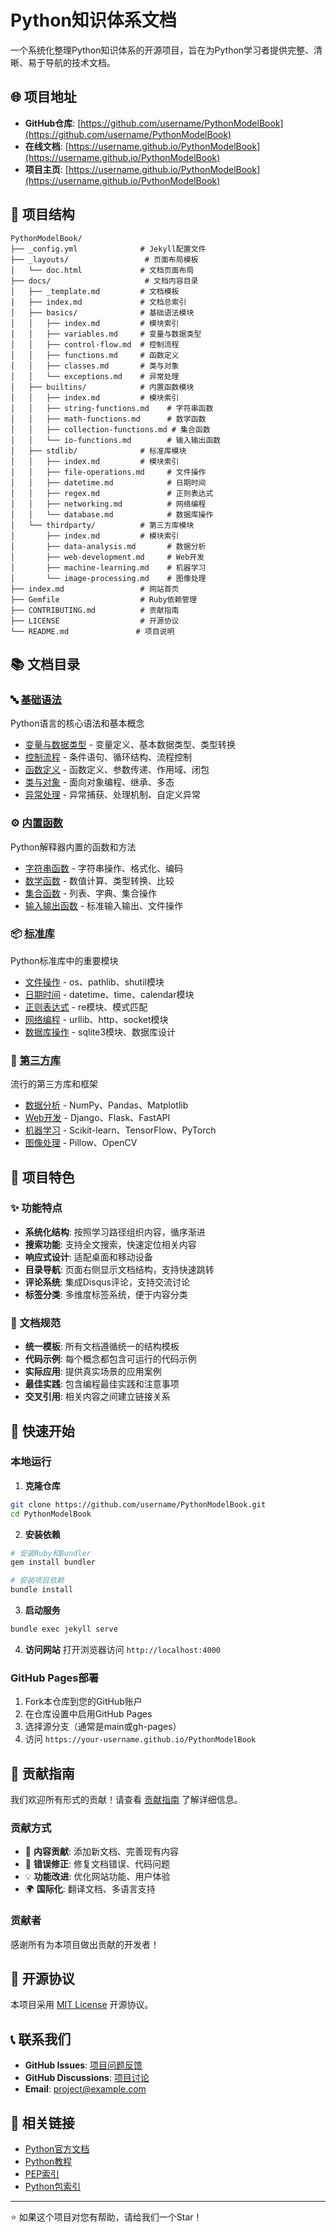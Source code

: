 # Python知识体系文档

一个系统化整理Python知识体系的开源项目，旨在为Python学习者提供完整、清晰、易于导航的技术文档。

## 🌐 项目地址

- **GitHub仓库**: [https://github.com/username/PythonModelBook](https://github.com/username/PythonModelBook)
- **在线文档**: [https://username.github.io/PythonModelBook](https://username.github.io/PythonModelBook)
- **项目主页**: [https://username.github.io/PythonModelBook](https://username.github.io/PythonModelBook)

## 📁 项目结构

```
PythonModelBook/
├── _config.yml              # Jekyll配置文件
├── _layouts/                 # 页面布局模板
│   └── doc.html             # 文档页面布局
├── docs/                     # 文档内容目录
│   ├── _template.md         # 文档模板
│   ├── index.md             # 文档总索引
│   ├── basics/              # 基础语法模块
│   │   ├── index.md         # 模块索引
│   │   ├── variables.md     # 变量与数据类型
│   │   ├── control-flow.md  # 控制流程
│   │   ├── functions.md     # 函数定义
│   │   ├── classes.md       # 类与对象
│   │   └── exceptions.md    # 异常处理
│   ├── builtins/            # 内置函数模块
│   │   ├── index.md         # 模块索引
│   │   ├── string-functions.md    # 字符串函数
│   │   ├── math-functions.md      # 数学函数
│   │   ├── collection-functions.md # 集合函数
│   │   └── io-functions.md        # 输入输出函数
│   ├── stdlib/              # 标准库模块
│   │   ├── index.md         # 模块索引
│   │   ├── file-operations.md     # 文件操作
│   │   ├── datetime.md            # 日期时间
│   │   ├── regex.md               # 正则表达式
│   │   ├── networking.md          # 网络编程
│   │   └── database.md            # 数据库操作
│   └── thirdparty/          # 第三方库模块
│       ├── index.md         # 模块索引
│       ├── data-analysis.md       # 数据分析
│       ├── web-development.md     # Web开发
│       ├── machine-learning.md    # 机器学习
│       └── image-processing.md    # 图像处理
├── index.md                 # 网站首页
├── Gemfile                  # Ruby依赖管理
├── CONTRIBUTING.md          # 贡献指南
├── LICENSE                  # 开源协议
└── README.md               # 项目说明
```

## 📚 文档目录

### 🔤 [基础语法](docs/basics/)
Python语言的核心语法和基本概念
- [变量与数据类型](docs/basics/variables.md) - 变量定义、基本数据类型、类型转换
- [控制流程](docs/basics/control-flow.md) - 条件语句、循环结构、流程控制
- [函数定义](docs/basics/functions.md) - 函数定义、参数传递、作用域、闭包
- [类与对象](docs/basics/classes.md) - 面向对象编程、继承、多态
- [异常处理](docs/basics/exceptions.md) - 异常捕获、处理机制、自定义异常

### ⚙️ [内置函数](docs/builtins/)
Python解释器内置的函数和方法
- [字符串函数](docs/builtins/string-functions.md) - 字符串操作、格式化、编码
- [数学函数](docs/builtins/math-functions.md) - 数值计算、类型转换、比较
- [集合函数](docs/builtins/collection-functions.md) - 列表、字典、集合操作
- [输入输出函数](docs/builtins/io-functions.md) - 标准输入输出、文件操作

### 📦 [标准库](docs/stdlib/)
Python标准库中的重要模块
- [文件操作](docs/stdlib/file-operations.md) - os、pathlib、shutil模块
- [日期时间](docs/stdlib/datetime.md) - datetime、time、calendar模块
- [正则表达式](docs/stdlib/regex.md) - re模块、模式匹配
- [网络编程](docs/stdlib/networking.md) - urllib、http、socket模块
- [数据库操作](docs/stdlib/database.md) - sqlite3模块、数据库设计

### 🚀 [第三方库](docs/thirdparty/)
流行的第三方库和框架
- [数据分析](docs/thirdparty/data-analysis.md) - NumPy、Pandas、Matplotlib
- [Web开发](docs/thirdparty/web-development.md) - Django、Flask、FastAPI
- [机器学习](docs/thirdparty/machine-learning.md) - Scikit-learn、TensorFlow、PyTorch
- [图像处理](docs/thirdparty/image-processing.md) - Pillow、OpenCV

## 🎯 项目特色

### ✨ 功能特点
- **系统化结构**: 按照学习路径组织内容，循序渐进
- **搜索功能**: 支持全文搜索，快速定位相关内容
- **响应式设计**: 适配桌面和移动设备
- **目录导航**: 页面右侧显示文档结构，支持快速跳转
- **评论系统**: 集成Disqus评论，支持交流讨论
- **标签分类**: 多维度标签系统，便于内容分类

### 📖 文档规范
- **统一模板**: 所有文档遵循统一的结构模板
- **代码示例**: 每个概念都包含可运行的代码示例
- **实际应用**: 提供真实场景的应用案例
- **最佳实践**: 包含编程最佳实践和注意事项
- **交叉引用**: 相关内容之间建立链接关系

## 🚀 快速开始

### 本地运行

1. **克隆仓库**
```bash
git clone https://github.com/username/PythonModelBook.git
cd PythonModelBook
```

2. **安装依赖**
```bash
# 安装Ruby和Bundler
gem install bundler

# 安装项目依赖
bundle install
```

3. **启动服务**
```bash
bundle exec jekyll serve
```

4. **访问网站**
打开浏览器访问 `http://localhost:4000`

### GitHub Pages部署

1. Fork本仓库到您的GitHub账户
2. 在仓库设置中启用GitHub Pages
3. 选择源分支（通常是main或gh-pages）
4. 访问 `https://your-username.github.io/PythonModelBook`

## 🤝 贡献指南

我们欢迎所有形式的贡献！请查看 [贡献指南](CONTRIBUTING.md) 了解详细信息。

### 贡献方式
- 📝 **内容贡献**: 添加新文档、完善现有内容
- 🐛 **错误修正**: 修复文档错误、代码问题
- 💡 **功能改进**: 优化网站功能、用户体验
- 🌍 **国际化**: 翻译文档、多语言支持

### 贡献者

感谢所有为本项目做出贡献的开发者！

<!-- 贡献者列表将自动生成 -->

## 📄 开源协议

本项目采用 [MIT License](LICENSE) 开源协议。

## 📞 联系我们

- **GitHub Issues**: [项目问题反馈](https://github.com/username/PythonModelBook/issues)
- **GitHub Discussions**: [项目讨论](https://github.com/username/PythonModelBook/discussions)
- **Email**: project@example.com

## 🔗 相关链接

- [Python官方文档](https://docs.python.org/3/)
- [Python教程](https://docs.python.org/3/tutorial/)
- [PEP索引](https://www.python.org/dev/peps/)
- [Python包索引](https://pypi.org/)

---

⭐ 如果这个项目对您有帮助，请给我们一个Star！